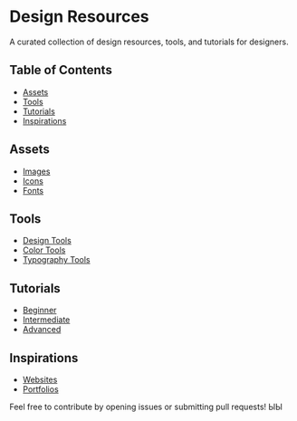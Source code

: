 # Design Resources

A curated collection of design resources, tools, and tutorials for designers.

## Table of Contents

- [Assets](#assets)
- [Tools](#tools)
- [Tutorials](#tutorials)
- [Inspirations](#inspirations)

## Assets
- [Images](assets/images)
- [Icons](assets/icons)
- [Fonts](assets/fonts)

## Tools
- [Design Tools](tools/design-tools.md)
- [Color Tools](tools/color-tools.md)
- [Typography Tools](tools/typography-tools.md)

## Tutorials
- [Beginner](tutorials/beginner)
- [Intermediate](tutorials/intermediate)
- [Advanced](tutorials/advanced)

## Inspirations
- [Websites](inspirations/websites)
- [Portfolios](inspirations/portfolios)

Feel free to contribute by opening issues or submitting pull requests!
ЫЫ
